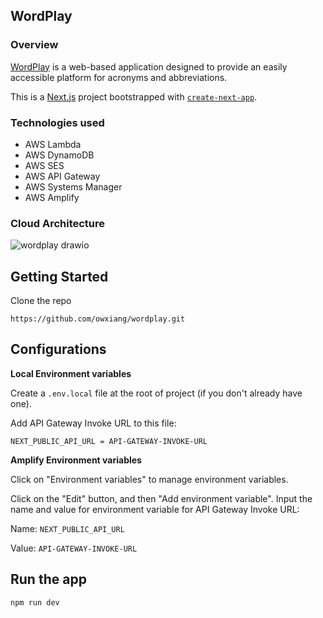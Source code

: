 ## WordPlay

### Overview

[WordPlay](https://main.d36gsd7ijqrswq.amplifyapp.com/) is a web-based application designed to provide an easily accessible platform for acronyms and abbreviations.

This is a [Next.js](https://nextjs.org/) project bootstrapped with [`create-next-app`](https://github.com/vercel/next.js/tree/canary/packages/create-next-app).



### Technologies used

- AWS Lambda
- AWS DynamoDB
- AWS SES
- AWS API Gateway
- AWS Systems Manager
- AWS Amplify

### Cloud Architecture

![wordplay drawio](https://github.com/owxiang/wordplay/assets/22820037/dddad36a-1511-49c9-ae4f-8ed9bf468dc4)

## Getting Started

Clone the repo
```
https://github.com/owxiang/wordplay.git
```
## Configurations

**Local Environment variables**

Create a `.env.local` file at the root of project (if you don't already have one).

Add API Gateway Invoke URL to this file:

`NEXT_PUBLIC_API_URL = API-GATEWAY-INVOKE-URL `

**Amplify Environment variables**

Click on "Environment variables" to manage environment variables.

Click on the "Edit" button, and then "Add environment variable". Input the name and value for environment variable for API Gateway Invoke URL:

Name: `NEXT_PUBLIC_API_URL`

Value: `API-GATEWAY-INVOKE-URL`

## Run the app

```
npm run dev
```
